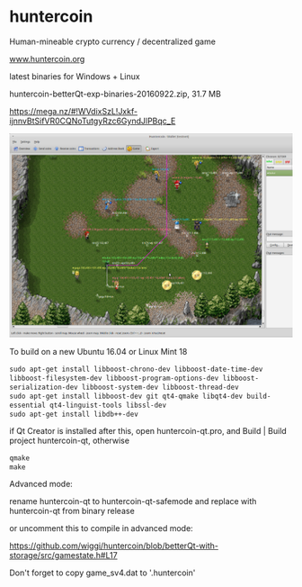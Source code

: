 huntercoin
==========

Human-mineable crypto currency / decentralized game

www.huntercoin.org

latest binaries for Windows + Linux

huntercoin-betterQt-exp-binaries-20160922.zip, 31.7 MB

https://mega.nz/#!WVdixSzL!Jxkf-ijnnvBtSifVR0CQNoTutgyRzc6GyndJlPBqc_E

![hunters](images/hunters1.jpg)

To build on a new Ubuntu 16.04 or Linux Mint 18

    sudo apt-get install libboost-chrono-dev libboost-date-time-dev libboost-filesystem-dev libboost-program-options-dev libboost-serialization-dev libboost-system-dev libboost-thread-dev
    sudo apt-get install libboost-dev git qt4-qmake libqt4-dev build-essential qt4-linguist-tools libssl-dev
    sudo apt-get install libdb++-dev

if Qt Creator is installed after this, open huntercoin-qt.pro, and Build | Build project huntercoin-qt, otherwise

    qmake
    make

Advanced mode:

rename huntercoin-qt to huntercoin-qt-safemode and replace with huntercoin-qt from binary release

or uncomment this to compile in advanced mode:

https://github.com/wiggi/huntercoin/blob/betterQt-with-storage/src/gamestate.h#L17

Don't forget to copy game_sv4.dat to '.huntercoin'

